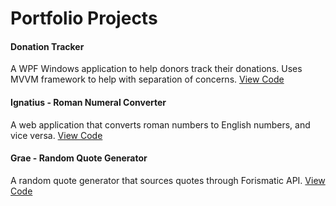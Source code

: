 # Portfolio Projects
#### Donation Tracker

A WPF Windows application to help donors track their donations. 
Uses MVVM framework to help with separation of concerns.
[View Code](https://github.com/misbilmohammed/DonationTracker)

#### Ignatius - Roman Numeral Converter
A web application that converts roman numbers to English numbers, and vice versa.
[View Code](https://github.com/misbilmohammed/ignatius)

#### Grae - Random Quote Generator

A random quote generator that sources quotes through Forismatic API.
[View Code](https://github.com/misbilmohammed/portfolio/tree/main/dist/projects)

